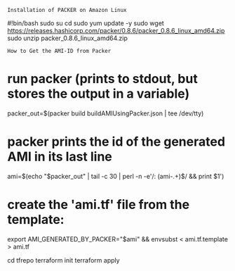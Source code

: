 ~~~~~~~~~~~~~~~~~~~~~~~~~~~~~~~~~~~~~~~
Installation of PACKER on Amazon Linux
~~~~~~~~~~~~~~~~~~~~~~~~~~~~~~~~~~~~~~~
#!bin/bash
sudo su
cd
sudo yum update -y
sudo wget https://releases.hashicorp.com/packer/0.8.6/packer_0.8.6_linux_amd64.zip
sudo unzip packer_0.8.6_linux_amd64.zip


~~~~~~~~~~~~~~~~~~~~~~~~~~~~~~~~~
How to Get the AMI-ID from Packer
~~~~~~~~~~~~~~~~~~~~~~~~~~~~~~~~~
# run packer (prints to stdout, but stores the output in a variable)
packer_out=$(packer build buildAMIUsingPacker.json | tee /dev/tty)

# packer prints the id of the generated AMI in its last line
ami=$(echo "$packer_out" | tail -c 30 | perl -n -e'/: (ami-.+)$/ && print $1')

# create the 'ami.tf' file from the template:
export AMI_GENERATED_BY_PACKER="$ami" && envsubst < ami.tf.template > ami.tf

cd tfrepo
terraform init
terraform apply
